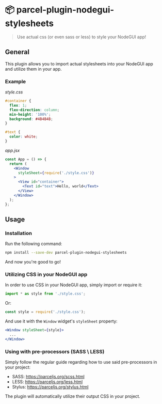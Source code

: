 # 📦 parcel-plugin-nodegui-stylesheets
> Use actual css (or even sass or less) to style your NodeGUI app!

## General
This plugin allows you to import actual stylesheets into your NodeGUI app and utilize them in your app.

### Example
_style.css_
```css
#container {
  flex: 1;
  flex-direction: column;
  min-height: '100%';
  background: #4B4B4B;
}

#text {
  color: white;
}
```

_app.jsx_
```jsx
const App = () => {
  return (
    <Window
      styleSheet={require('./style.css')}
    >
      <View id="container">
        <Text id="text">Hello, world</Text>
      </View>
    </Window>
  );
};
```

## Usage
### Installation
Run the following command:
```bash
npm install --save-dev parcel-plugin-nodegui-stylesheets
```

And now you're good to go!

### Utilizing CSS in your NodeGUI app
In order to use CSS in your NodeGUI app, simply import or require it:
```js
import * as style from './style.css';
```

Or:
```js
const style = require('./style.css');
```

And use it with the `Window` widget's `styleSheet` property:

```jsx
<Window styleSheet={style}>
  ...
</Window>
```

### Using with pre-processors (SASS \ LESS)
Simply follow the regular guide regarding how to use said pre-processors in your project:
* SASS: https://parceljs.org/scss.html
* LESS: https://parceljs.org/less.html
* Stylus: https://parceljs.org/stylus.html

The plugin will automatically utilize their output CSS in your project.